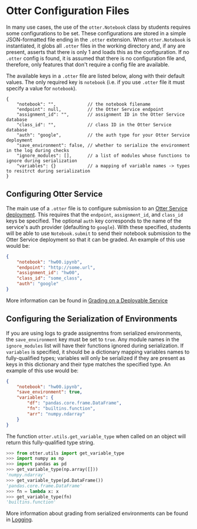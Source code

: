 # Otter Configuration Files

In many use cases, the use of the `otter.Notebook` class by students requires some configurations to be set. These configurations are stored in a simple JSON-formatted file ending in the `.otter` extension. When `otter.Notebook` is instantiated, it globs all `.otter` files in the working directory and, if any are present, asserts that there is only 1 and loads this as the configuration. If no `.otter` config is found, it is assumed that there is no configuration file and, therefore, only features that don't require a config file are available.

The available keys in a `.otter` file are listed below, along with their default values. The only required key is `notebook` (i.e. if you use `.otter` file it must specify a value for `notebook`).

```jsonc
{
    "notebook": "",            // the notebook filename
    "endpoint": null,          // the Otter Service endpoint
    "assignment_id": "",       // assignment ID in the Otter Service database
    "class_id": "",            // class ID in the Otter Service database
    "auth": "google",          // the auth type for your Otter Service deployment
    "save_environment": false, // whether to serialize the environment in the log during checks
    "ignore_modules": [],      // a list of modules whose functions to ignore during serialization
    "variables": {}            // a mapping of variable names -> types to resitrct during serialization
}
```

## Configuring Otter Service

The main use of a `.otter` file is to configure submission to an [Otter Service deployment](otter_service.md). This requires that the `endpoint`, `assignment_id`, and `class_id` keys be specified. The optional `auth` key corresponds to the name of the service's auth provider (defaulting to `google`). With these specified, students will be able to use `Notebook.submit` to send their notebook submission to the Otter Service deployment so that it can be graded. An example of this use would be:

```json
{
    "notebook": "hw00.ipynb",
    "endpoint": "http://some.url",
    "assignment_id": "hw00",
    "class_id": "some_class",
    "auth": "google"
}
```

More information can be found in [Grading on a Deployable Service](otter_service.md)

## Configuring the Serialization of Environments

If you are using logs to grade assignemtns from serialized environments, the `save_environment` key must be set to `true`. Any module names in the `ignore_modules` list will have their functions ignored during serialization. If `variables` is specified, it should be a dictionary mapping variables names to fully-qualified types; variables will only be serialized if they are present as keys in this dictionary and their type matches the specified type. An example of this use would be:

```json
{
    "notebook": "hw00.ipynb",
    "save_environment": true,
    "variables": {
        "df": "pandas.core.frame.DataFrame",
        "fn": "builtins.function",
        "arr": "numpy.ndarray"
    }
}
```

The function `otter.utils.get_variable_type` when called on an object will return this fully-qualified type string.

```python
>>> from otter.utils import get_variable_type
>>> import numpy as np
>>> import pandas as pd
>>> get_variable_type(np.array([]))
'numpy.ndarray'
>>> get_variable_type(pd.DataFrame())
'pandas.core.frame.DataFrame'
>>> fn = lambda x: x
>>> get_variable_type(fn)
'builtins.function'
```

More information about grading from serialized environments can be found in [Logging](logging.md).
